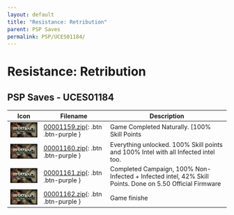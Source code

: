 ```yaml
---
layout: default
title: "Resistance: Retribution"
parent: PSP Saves
permalink: PSP/UCES01184/
---
```

# Resistance: Retribution

## PSP Saves - UCES01184

| Icon | Filename | Description |
|------|----------|-------------|
| ![Resistance: Retribution](ICON0.PNG) | [00001159.zip](00001159.zip){: .btn .btn-purple } | Game Completed Naturally. [100% Skill Points | 76% Intel (Never Infected)] |
| ![Resistance: Retribution](ICON0.PNG) | [00001160.zip](00001160.zip){: .btn .btn-purple } | Everything unlocked. 100% Skill points and 100% Intel with all Infected intel too. |
| ![Resistance: Retribution](ICON0.PNG) | [00001161.zip](00001161.zip){: .btn .btn-purple } | Completed Campaign, 100% Non-Infected + Infected intel, 42% Skill Points. Done on 5.50 Official Firmware |
| ![Resistance: Retribution](ICON0.PNG) | [00001162.zip](00001162.zip){: .btn .btn-purple } | Game finishe |
